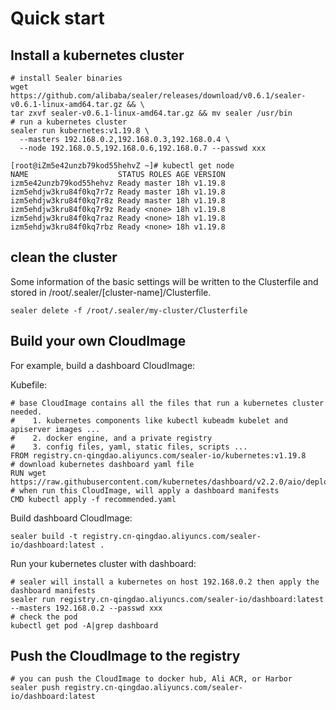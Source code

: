 # Quick start

## Install a kubernetes cluster

```shell script
# install Sealer binaries
wget https://github.com/alibaba/sealer/releases/download/v0.6.1/sealer-v0.6.1-linux-amd64.tar.gz && \
tar zxvf sealer-v0.6.1-linux-amd64.tar.gz && mv sealer /usr/bin
# run a kubernetes cluster
sealer run kubernetes:v1.19.8 \
  --masters 192.168.0.2,192.168.0.3,192.168.0.4 \
  --node 192.168.0.5,192.168.0.6,192.168.0.7 --passwd xxx
```

```shell script
[root@iZm5e42unzb79kod55hehvZ ~]# kubectl get node
NAME                    STATUS ROLES AGE VERSION
izm5e42unzb79kod55hehvz Ready master 18h v1.19.8
izm5ehdjw3kru84f0kq7r7z Ready master 18h v1.19.8
izm5ehdjw3kru84f0kq7r8z Ready master 18h v1.19.8
izm5ehdjw3kru84f0kq7r9z Ready <none> 18h v1.19.8
izm5ehdjw3kru84f0kq7raz Ready <none> 18h v1.19.8
izm5ehdjw3kru84f0kq7rbz Ready <none> 18h v1.19.8
```

## clean the cluster

Some information of the basic settings will be written to the Clusterfile and stored in /root/.sealer/[cluster-name]/Clusterfile.

```shell script
sealer delete -f /root/.sealer/my-cluster/Clusterfile
```

## Build your own CloudImage

For example, build a dashboard CloudImage:

Kubefile:

```shell script
# base CloudImage contains all the files that run a kubernetes cluster needed.
#    1. kubernetes components like kubectl kubeadm kubelet and apiserver images ...
#    2. docker engine, and a private registry
#    3. config files, yaml, static files, scripts ...
FROM registry.cn-qingdao.aliyuncs.com/sealer-io/kubernetes:v1.19.8
# download kubernetes dashboard yaml file
RUN wget https://raw.githubusercontent.com/kubernetes/dashboard/v2.2.0/aio/deploy/recommended.yaml
# when run this CloudImage, will apply a dashboard manifests
CMD kubectl apply -f recommended.yaml
```

Build dashboard CloudImage:

```shell script
sealer build -t registry.cn-qingdao.aliyuncs.com/sealer-io/dashboard:latest .
```

Run your kubernetes cluster with dashboard:

```shell script
# sealer will install a kubernetes on host 192.168.0.2 then apply the dashboard manifests
sealer run registry.cn-qingdao.aliyuncs.com/sealer-io/dashboard:latest --masters 192.168.0.2 --passwd xxx
# check the pod
kubectl get pod -A|grep dashboard
```

## Push the CloudImage to the registry

```shell script
# you can push the CloudImage to docker hub, Ali ACR, or Harbor
sealer push registry.cn-qingdao.aliyuncs.com/sealer-io/dashboard:latest
```